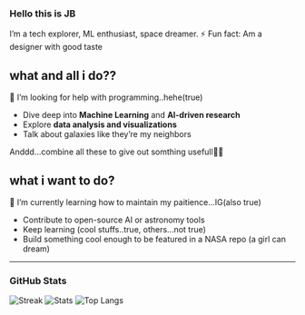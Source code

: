 ### Hello this is JB
I’m a tech explorer, ML enthusiast, space dreamer.
⚡ Fun fact: Am a designer with good taste

## what and all i do??
🤔 I’m looking for help with programming..hehe(true)
- Dive deep into **Machine Learning** and **AI-driven research**
- Explore **data analysis and visualizations** 
- Talk about galaxies like they’re my neighbors

Anddd...combine all these to give out somthing usefull🔭🌠

## what i want to do?
🌱 I’m currently learning how to maintain my paitience...IG(also true)
- Contribute to open-source AI or astronomy tools  
- Keep learning (cool stuffs..true, others...not true) 
- Build something cool enough to be featured in a NASA repo (a girl can dream)

---

### GitHub Stats
![Streak](https://streak-stats.demolab.com/?user=Jaishree-baskaran&theme=highcontrast)
![Stats](https://github-readme-stats.vercel.app/api?username=Jaishree-baskaran&show_icons=true&theme=radical)
![Top Langs](https://github-readme-stats.vercel.app/api/top-langs/?username=Jaishree-baskaran&layout=compact&theme=tokyonight)

